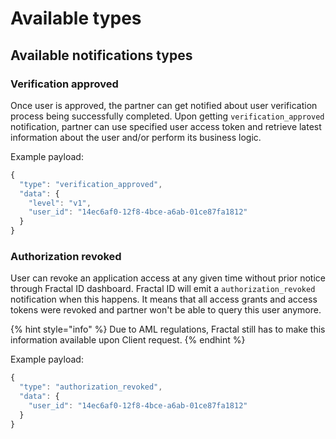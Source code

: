 # Available types

## Available notifications types

### Verification approved

Once user is approved, the partner can get notified about user verification process being successfully completed. Upon getting `verification_approved` notification, partner can use specified user access token and retrieve latest information about the user and/or perform its business logic.

Example payload:

```javascript
{
  "type": "verification_approved",
  "data": {
    "level": "v1",
    "user_id": "14ec6af0-12f8-4bce-a6ab-01ce87fa1812"
  }
}
```

### Authorization revoked

User can revoke an application access at any given time without prior notice through Fractal ID dashboard. Fractal ID will emit a `authorization_revoked` notification when this happens. It means that all access grants and access tokens were revoked and partner won't be able to query this user anymore.

{% hint style="info" %}
Due to AML regulations, Fractal still has to make this information available upon Client request.
{% endhint %}

Example payload:

```javascript
{
  "type": "authorization_revoked",
  "data": {
    "user_id": "14ec6af0-12f8-4bce-a6ab-01ce87fa1812"
  }
}
```
